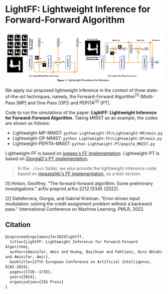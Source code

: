 # LightFF: Lightweight Inference for Forward-Forward Algorithm

![lightinferenceFF](./img/main.png)

We apply our proposed lightweight inference in the context of three state-of-the-art techniques, namely, the Forward-Forward Algorithm<sup>[1]</sup> (Multi-Pass [MP] and One-Pass [OP]) and PEPITA<sup>[2]</sup> [PT].

Code to run the simulations of the paper: 
**LightFF: Lightweight Inference for Forward-Forward Algorithm**. Taking MNIST as an example, the codes are shown as follows:

- Lightweight-MP-MNIST: ``python Lightweight-FF/Lightweight-MP/main.py``
- Lightweight-OP-MNIST: ``python Lightweight-FF/Lightweight-OP/main.py``
- Lightweight-PEPITA-MNIST: ``python Lightweight-PT/pepita_MNIST.py``


Lightweight-FF is based on [loewex's FF implementation](https://github.com/loeweX/Forward-Forward). Lightweight-PT is based on [GiorgiaD's PT implementation](https://github.com/GiorgiaD/PEPITA). 

> In the ``./test`` folder, we also provide the lightweight inference code based on [mpezeshki's FF implementation](https://github.com/mpezeshki/pytorch_forward_forward), as a test version.

[1] Hinton, Geoffrey. "The forward-forward algorithm: Some preliminary investigations." arXiv preprint arXiv:2212.13345 (2022).

[2] Dellaferrera, Giorgia, and Gabriel Kreiman. "Error-driven input modulation: solving the credit assignment problem without a backward pass." International Conference on Machine Learning. PMLR, 2022.

## Citation

```
@inproceedings{aminifar2024lightff,
  title={LightFF: Lightweight Inference for Forward-Forward Algorithm},
  author={Aminifar, Amin and Huang, Baichuan and Fahliani, Azra Abtahi and Aminifar, Amir},
  booktitle={27th European Conference on Artificial Intelligence, ECAI-2024},
  pages={1728--1735},
  year={2024},
  organization={IOS Press}
}
```

